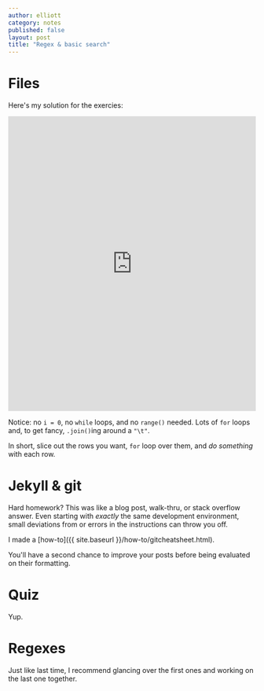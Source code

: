 ```yaml
---
author: elliott
category: notes
published: false
layout: post
title: "Regex & basic search"
---
```


# Files

Here's my solution for the exercies:

<iframe src="https://trinket.io/embed/python3/03dfabddb0" width="100%" height="600" frameborder="0" marginwidth="0" marginheight="0" allowfullscreen></iframe>

Notice: no `i = 0`, no `while` loops, and no `range()` needed.  Lots of `for` loops and, to get fancy, `.join()`ing around a `"\t"`.

In short, slice out the rows you want, `for` loop over them, and *do something* with each row.

# Jekyll & git

Hard homework?  This was like a blog post, walk-thru, or stack overflow answer.  Even starting with
*exactly* the same development environment, small deviations from or errors in the instructions can 
throw you off.

I made a [how-to]({{ site.baseurl }}/how-to/gitcheatsheet.html).

You'll have a second chance to improve your posts before being evaluated on their formatting.

# Quiz

Yup.

# Regexes

Just like last time, I recommend glancing over the first ones and working on the last one together.

